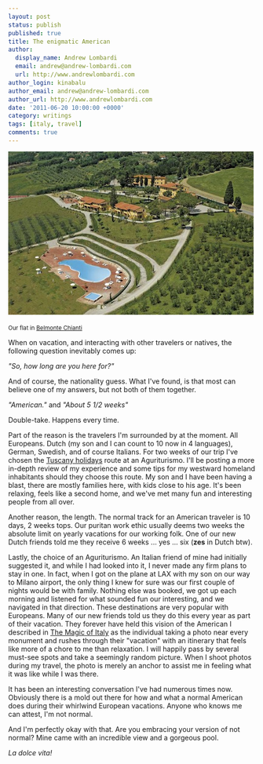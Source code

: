 ```yaml
---
layout: post
status: publish
published: true
title: The enigmatic American
author:
  display_name: Andrew Lombardi
  email: andrew@andrew-lombardi.com
  url: http://www.andrewlombardi.com
author_login: kinabalu
author_email: andrew@andrew-lombardi.com
author_url: http://www.andrewlombardi.com
date: '2011-06-20 10:00:00 +0000'
category: writings
tags: [italy, travel]
comments: true
---
```


![Tuscany Holiday](images/blog/tuscany-holidays.jpg)

<small>Our flat in [Belmonte Chianti](http://www.tuscany-farmholiday.com/)</small>

When on vacation, and interacting with other
travelers or natives, the following question inevitably comes up:

*"So, how long are you here for?"*

And of course, the nationality guess. What I've found, is that most can
believe one of my answers, but not both of them together.

*"American."* and *"About 5 1/2 weeks"*

Double-take. Happens every time.

Part of the reason is the travelers I'm surrounded by at the moment. All
Europeans. Dutch (my son and I can count to 10 now in 4 languages),
German, Swedish, and of course Italians. For two weeks of our trip I've
chosen the [Tuscany holidays](http://www.tuscany-farmholiday.com/) route at an
Aguriturismo. I'll be posting a more in-depth review of my experience
and some tips for my westward homeland inhabitants should they choose
this route. My son and I have been having a blast, there are mostly
families here, with kids close to his age. It's been relaxing, feels
like a second home, and we've met many fun and interesting people from
all over.

<!--more-->

Another reason, the length. The normal track for an American traveler is
10 days, 2 weeks tops. Our puritan work ethic usually deems two weeks
the absolute limit on yearly vacations for our working folk. One of our
new Dutch friends told me they receive 6 weeks ... yes ... six (**zes**
in Dutch btw).

Lastly, the choice of an Aguriturismo. An Italian friend of mine had
initially suggested it, and while I had looked into it, I never made any
firm plans to stay in one. In fact, when I got on the plane at LAX with
my son on our way to Milano airport, the only thing I knew for sure was
our first couple of nights would be with family. Nothing else was
booked, we got up each morning and listened for what sounded fun our
interesting, and we navigated in that direction. These destinations are
very popular with Europeans. Many of our new friends told us they do
this every year as part of their vacation. They forever have held this
vision of the American I described in [The Magic of Italy](http://andrew-lombardi.com/writings/the-magic-of-italy) as the
individual taking a photo near every monument and rushes through their
"vacation" with an itinerary that feels like more of a chore to me than
relaxation. I will happily pass by several must-see spots and take a
seemingly random picture. When I shoot photos during my travel, the
photo is merely an anchor to assist me in feeling what it was like while
I was there.

It has been an interesting conversation I've had numerous times now.
Obviously there is a mold out there for how and what a normal American
does during their whirlwind European vacations. Anyone who knows me can
attest, I'm not normal.

And I'm perfectly okay with that. Are you embracing your version of not
normal? Mine came with an incredible view and a gorgeous pool.

*La dolce vita!*
